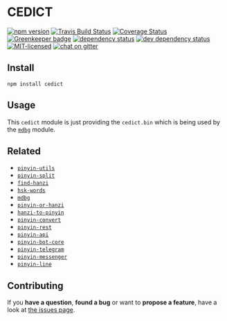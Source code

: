 # CEDICT

[![npm version](https://img.shields.io/npm/v/cedict.svg)](https://www.npmjs.com/package/cedict)
[![Travis Build Status](https://travis-ci.org/pepebecker/cedict.svg)](https://travis-ci.org/pepebecker/cedict)
[![Coverage Status](https://coveralls.io/repos/github/pepebecker/cedict/badge.svg)](https://coveralls.io/github/pepebecker/cedict)
[![Greenkeeper badge](https://badges.greenkeeper.io/pepebecker/cedict.svg)](https://greenkeeper.io/)
[![dependency status](https://img.shields.io/david/pepebecker/cedict.svg)](https://david-dm.org/pepebecker/cedict)
[![dev dependency status](https://img.shields.io/david/dev/pepebecker/cedict.svg)](https://david-dm.org/pepebecker/cedict#info=devDependencies)
[![MIT-licensed](https://img.shields.io/github/license/pepebecker/cedict.svg)](https://opensource.org/licenses/MIT)
[![chat on gitter](https://badges.gitter.im/pepebecker.svg)](https://gitter.im/pepebecker)

## Install

```shell
npm install cedict
```

## Usage

This `cedict` module is just providing the `cedict.bin` which is being used by the [`mdbg`](https://github.com/pepebecker/mdbg) module.

## Related

- [`pinyin-utils`](https://github.com/pepebecker/pinyin-utils)
- [`pinyin-split`](https://github.com/pepebecker/pinyin-split)
- [`find-hanzi`](https://github.com/pepebecker/find-hanzi)
- [`hsk-words`](https://github.com/pepebecker/hsk-words)
- [`mdbg`](https://github.com/pepebecker/mdbg)
- [`pinyin-or-hanzi`](https://github.com/pepebecker/pinyin-or-hanzi)
- [`hanzi-to-pinyin`](https://github.com/pepebecker/hanzi-to-pinyin)
- [`pinyin-convert`](https://github.com/pepebecker/pinyin-convert)
- [`pinyin-rest`](https://github.com/pepebecker/pinyin-rest)
- [`pinyin-api`](https://github.com/pepebecker/pinyin-api)
- [`pinyin-bot-core`](https://github.com/pepebecker/pinyin-bot-core)
- [`pinyin-telegram`](https://github.com/pepebecker/pinyin-telegram)
- [`pinyin-messenger`](https://github.com/pepebecker/pinyin-messenger)
- [`pinyin-line`](https://github.com/pepebecker/pinyin-line)

## Contributing

If you **have a question**, **found a bug** or want to **propose a feature**, have a look at [the issues page](https://github.com/pepebecker/cedict/issues).
